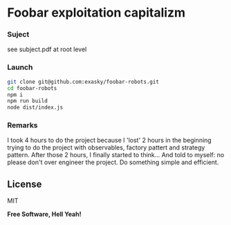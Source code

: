 # Foobar exploitation capitalizm

### Suject

see subject.pdf at root level

### Launch

```sh
git clone git@github.com:exasky/foobar-robots.git
cd foobar-robots
npm i
npm run build
node dist/index.js
```

### Remarks

I took 4 hours to do the project because I 'lost' 2 hours in the beginning trying to do the project with observables,
factory pattert and strategy pattern. After those 2 hours, I finally started to think... And told to myself: no please
don't over engineer the project. Do something simple and efficient.

## License

MIT

**Free Software, Hell Yeah!**

